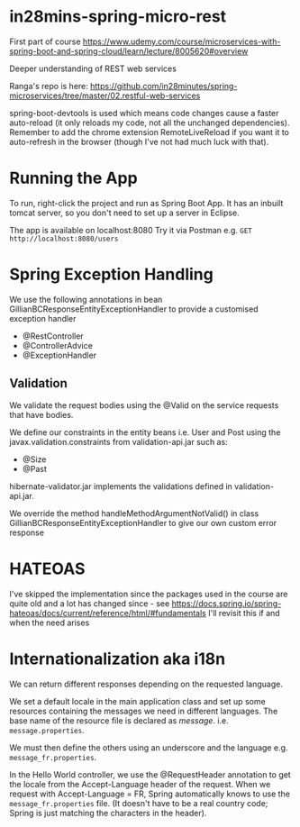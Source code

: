 # in28mins-spring-micro-rest

First part of course https://www.udemy.com/course/microservices-with-spring-boot-and-spring-cloud/learn/lecture/8005620#overview

Deeper understanding of REST web services

Ranga's repo is here:  https://github.com/in28minutes/spring-microservices/tree/master/02.restful-web-services

spring-boot-devtools is used which means code changes cause a faster auto-reload (it only reloads my code, not all the unchanged dependencies).  Remember to add the chrome extension RemoteLiveReload if you want it to auto-refresh in the browser (though I've not had much luck with that).

# Running the App
To run, right-click the project and run as Spring Boot App.  It has an inbuilt tomcat server, so you don't need to set up a server in Eclipse.

The app is available on localhost:8080
Try it via Postman e.g. `GET http://localhost:8080/users`

# Spring Exception Handling
We use the following annotations in bean GillianBCResponseEntityExceptionHandler to provide a customised exception handler
- @RestController
- @ControllerAdvice
- @ExceptionHandler

## Validation
We validate the request bodies using the @Valid on the service requests that have bodies.

We define our constraints in the entity beans i.e. User and Post using the javax.validation.constraints from validation-api.jar such as:

- @Size
- @Past

hibernate-validator.jar implements the validations defined in validation-api.jar.

We override the method handleMethodArgumentNotValid() in class GillianBCResponseEntityExceptionHandler to give our own custom error response

# HATEOAS
I've skipped the implementation since the packages used in the course are quite old and a lot has changed since - see https://docs.spring.io/spring-hateoas/docs/current/reference/html/#fundamentals
I'll revisit this if and when the need arises

# Internationalization aka i18n

We can return different responses depending on the requested language.

We set a default locale in the main application class and set up some resources containing the messages we need in different languages.  The base name of the resource file is declared as *message*.
i.e. `message.properties`.

We must then define the others using an underscore and the language e.g. `message_fr.properties`.

In the Hello World controller, we use the @RequestHeader annotation to get the locale from the Accept-Language header of the request.
When we request with Accept-Language = FR, Spring automatically knows to use the `message_fr.properties` file.  (It doesn't have to be a real country code;  Spring is just matching the characters in the header).



